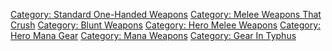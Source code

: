 [Category: Standard One-Handed
Weapons](Category:_Standard_One-Handed_Weapons "wikilink") [Category:
Melee Weapons That Crush](Category:_Melee_Weapons_That_Crush "wikilink")
[Category: Blunt Weapons](Category:_Blunt_Weapons "wikilink") [Category:
Hero Melee Weapons](Category:_Hero_Melee_Weapons "wikilink") [Category:
Hero Mana Gear](Category:_Hero_Mana_Gear "wikilink") [Category: Mana
Weapons](Category:_Mana_Weapons "wikilink") [Category: Gear In
Typhus](Category:_Gear_In_Typhus "wikilink")
